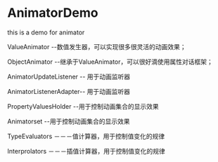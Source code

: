 # AnimatorDemo

this is a demo for animator

ValueAnimator --数值发生器，可以实现很多很灵活的动画效果；

ObjectAnimator --继承于ValueAnimator，可以很好滴使用属性对话框架；

AnimatorUpdateListener -- 用于动画监听器

AnimatorListenerAdapter-- 用于动画监听器

PropertyValuesHolder --用于控制动画集合的显示效果

Animatorset --用于控制动画集合的显示效果

TypeEvaluators －－－值计算器，用于控制值变化的规律

Interprolators －－－插值计算器，用于控制值变化的规律
